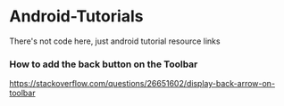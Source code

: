 # Android-Tutorials
There's not code here, just  android tutorial resource links

### How to add the back button on the Toolbar
https://stackoverflow.com/questions/26651602/display-back-arrow-on-toolbar
